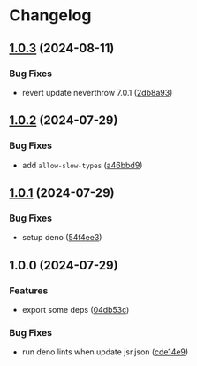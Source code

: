 # Changelog

## [1.0.3](https://github.com/Omochice/tataku.vim/compare/v1.0.2...v1.0.3) (2024-08-11)


### Bug Fixes

* revert update neverthrow 7.0.1 ([2db8a93](https://github.com/Omochice/tataku.vim/commit/2db8a931680f4e204f14f4a419225cc9c95e4f59))

## [1.0.2](https://github.com/Omochice/tataku.vim/compare/v1.0.1...v1.0.2) (2024-07-29)


### Bug Fixes

* add `allow-slow-types` ([a46bbd9](https://github.com/Omochice/tataku.vim/commit/a46bbd9bb8f427c0f1b89d5bf202ea2d2997d1c1))

## [1.0.1](https://github.com/Omochice/tataku.vim/compare/v1.0.0...v1.0.1) (2024-07-29)


### Bug Fixes

* setup deno ([54f4ee3](https://github.com/Omochice/tataku.vim/commit/54f4ee38a359a64fc4a1ec06ae96c7814a15c3df))

## 1.0.0 (2024-07-29)


### Features

* export some deps ([04db53c](https://github.com/Omochice/tataku.vim/commit/04db53c5f755da1e93d767f2fffc2ae7dd9df0a0))


### Bug Fixes

* run deno lints when update jsr.json ([cde14e9](https://github.com/Omochice/tataku.vim/commit/cde14e994c87c1dc8338d530c0c09b25cd83fd60))
